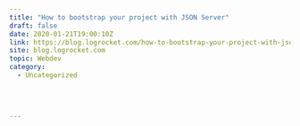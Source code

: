 ```yaml
---
title: "How to bootstrap your project with JSON Server"
draft: false
date: 2020-01-21T19:00:10Z
link: https://blog.logrocket.com/how-to-bootstrap-your-project-with-json-server/?utm_medium=RSS&utm_source=hune
site: blog.logrocket.com
topic: Webdev
category:
  - Uncategorized
  
   
  

---
```

